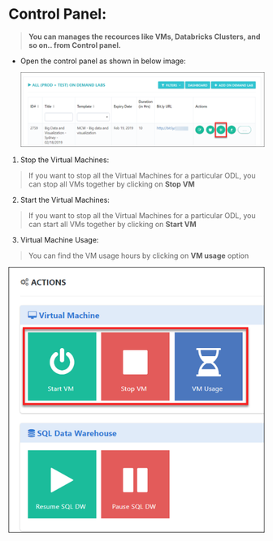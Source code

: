 # Control Panel:

>**You can manages the recources like VMs, Databricks Clusters, and so on.. from Control panel.**

* Open the control panel as shown in below image:
 
  ![](images/control.png)
1. Stop the Virtual Machines: 
> If you want to stop all the Virtual Machines for a particular ODL, you can stop all VMs together by clicking on **Stop VM**
2. Start the Virtual Machines: 
> If you want to stop all the Virtual Machines for a particular ODL, you can start all VMs together by clicking on **Start VM**
3. Virtual Machine Usage:
> You can find the VM usage hours by clicking on **VM usage** option 

 ![](images/vmmanages.png)

   
 
 












